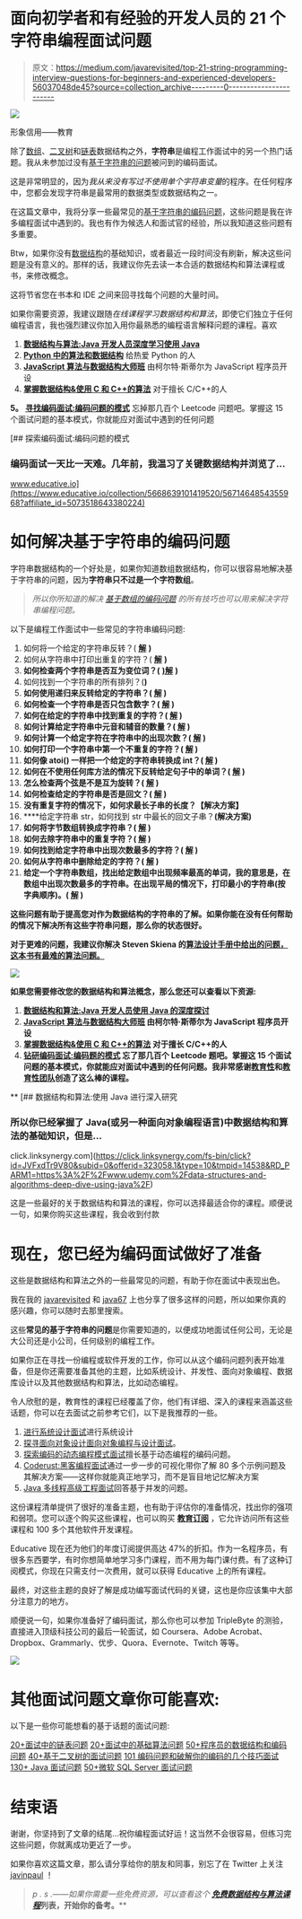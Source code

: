 # 面向初学者和有经验的开发人员的 21 个字符串编程面试问题

> 原文：<https://medium.com/javarevisited/top-21-string-programming-interview-questions-for-beginners-and-experienced-developers-56037048de45?source=collection_archive---------0----------------------->

[![](img/23e159c8aa4d420369de65064eca5118.png)](https://www.educative.io/collection/5668639101419520/5671464854355968?affiliate_id=5073518643380224)

形象信用——教育

除了[数组](http://www.java67.com/2018/02/10-examples-of-array-in-java-tutorial.html)、[二叉树](https://javarevisited.blogspot.com/2015/10/how-to-implement-binary-search-tree-in-java-example.html)和[链表](https://javarevisited.blogspot.com/2017/07/top-10-linked-list-coding-questions-and.html)数据结构之外，**字符串**是编程工作面试中的另一个热门话题。我从未参加过没有[基于字符串的问题](http://www.java67.com/2018/04/21-string-programming-and-coding-interview-questions-answers.html)被问到的编码面试。

这是非常明显的，因为*我从来没有写过不使用单个字符串变量*的程序。在任何程序中，您都会发现字符串是最常用的数据类型或数据结构之一。

在这篇文章中，我将分享一些最常见的[基于字符串的编码问题](http://www.java67.com/2018/04/21-string-programming-and-coding-interview-questions-answers.html)，这些问题是我在许多编程面试中遇到的。我也有作为候选人和面试官的经验，所以我知道这些问题有多重要。

Btw，如果你没有[数据结构](https://www.java67.com/2019/07/top-10-online-courses-to-learn-data-structure-and-algorithms-in-java.html)的基础知识，或者最近一段时间没有刷新，解决这些问题是没有意义的。那样的话，我建议你先去读一本合适的数据结构和算法课程或书，来修改概念。

这将节省您在书本和 IDE 之间来回寻找每个问题的大量时间。

如果你需要资源，我建议跟随*在线课程学习数据结构和算法*，即使它们独立于任何编程语言，我也强烈建议你加入用你最熟悉的编程语言解释问题的课程。喜欢

1.  [**数据结构与算法:Java 开发人员深度学习使用 Java**](https://click.linksynergy.com/fs-bin/click?id=JVFxdTr9V80&subid=0&offerid=323058.1&type=10&tmpid=14538&RD_PARM1=https%3A%2F%2Fwww.udemy.com%2Fdata-structures-and-algorithms-deep-dive-using-java%2F)
2.  [**Python 中的算法和数据结构**](https://click.linksynergy.com/deeplink?id=JVFxdTr9V80&mid=39197&murl=https%3A%2F%2Fwww.udemy.com%2Falgorithms-and-data-structures-in-python%2F) 给热爱 Python 的人
3.  [**JavaScript 算法与数据结构大师班**](https://click.linksynergy.com/fs-bin/click?id=JVFxdTr9V80&subid=0&offerid=508237.1&type=10&tmpid=14538&RD_PARM1=https%3A%2F%2Fwww.udemy.com%2Fjs-algorithms-and-data-structures-masterclass%2F) 由柯尔特·斯蒂尔为 JavaScript 程序员开设
4.  [**掌握数据结构&使用 C 和 C++的算法**](https://click.linksynergy.com/deeplink?id=JVFxdTr9V80&mid=39197&murl=https%3A%2F%2Fwww.udemy.com%2Fdatastructurescncpp%2F) 对于擅长 C/C++的人

**5。** [**寻找编码面试:编码问题的模式**](https://www.educative.io/collection/5668639101419520/5671464854355968?affiliate_id=5073518643380224)
忘掉那几百个 Leetcode 问题吧。掌握这 15 个面试问题的基本模式，你就能应对面试中遇到的任何问题

[](https://www.educative.io/collection/5668639101419520/5671464854355968?affiliate_id=5073518643380224) [## 探索编码面试:编码问题的模式

### 编码面试一天比一天难。几年前，我温习了关键数据结构并浏览了…

www.educative.io](https://www.educative.io/collection/5668639101419520/5671464854355968?affiliate_id=5073518643380224) 

# 如何解决基于字符串的编码问题

字符串数据结构的一个好处是，如果你知道数组数据结构，你可以很容易地解决基于字符串的问题，因为**字符串只不过是一个字符数组**。

> *所以你所知道的解决* [*基于数组的编码问题*](https://javarevisited.blogspot.com/2015/06/top-20-array-interview-questions-and-answers.html) *的所有技巧也可以用来解决字符串编程问题。*

以下是编程工作面试中一些常见的字符串编码问题:

1.  如何将一个给定的字符串反转？( [**解**](http://www.java67.com/2016/06/how-to-reverse-string-in-place-in-java.html) **)**
2.  如何从字符串中打印出重复的字符？( [**解**](http://java67.blogspot.sg/2014/03/how-to-find-duplicate-characters-in-String-Java-program.html) **)**
3.  **如何检查两个字符串是否互为变位词？(** [**)解**](http://javarevisited.blogspot.sg/2013/03/Anagram-how-to-check-if-two-string-are-anagrams-example-tutorial.html) **)**
4.  如何找到一个字符串的所有排列？([](http://javarevisited.blogspot.com/2015/08/how-to-find-all-permutations-of-string-java-example.html)****)****
5.  **如何使用递归来反转给定的字符串？( [**解**](http://javarevisited.blogspot.sg/2012/01/how-to-reverse-string-in-java-using.html) **)****
6.  **如何检查一个字符串是否只包含数字？( [**解**](http://javarevisited.blogspot.sg/2012/10/regular-expression-example-in-java-to-check-String-number.html) **)****
7.  **如何在给定的字符串中找到重复的字符？( [**解**](http://java67.blogspot.sg/2014/03/how-to-find-duplicate-characters-in-String-Java-program.html) **)****
8.  **如何计算给定字符串中元音和辅音的数量？( [**解**](http://java67.blogspot.sg/2013/11/how-to-count-vowels-and-consonants-in-Java-String-word.html) **)****
9.  **如何计算一个给定字符在字符串中的出现次数？( [**解**](http://javarevisited.blogspot.sg/2012/12/how-to-count-occurrence-of-character-in-String.html) **)****
10.  **如何打印一个字符串中第一个不重复的字符？( [**解**](http://javarevisited.blogspot.sg/2014/03/3-ways-to-find-first-non-repeated-character-String-programming-problem.html) **)****
11.  **如何像 atoi() 一样把一个给定的字符串转换成 int？( [**解**](https://javarevisited.blogspot.com/2011/08/convert-string-to-integer-to-string.html) )**
12.  ****如何在不使用任何库方法的情况下反转给定句子中的单词？(** [**解**](http://java67.blogspot.com/2015/06/how-to-reverse-words-in-string-java.html) **)****
13.  ****怎么检查两个弦是不是互为旋转？(** [**解**](http://www.java67.com/2017/07/string-rotation-in-java-write-program.html) **)****
14.  **如何检查给定的字符串是否是回文？( [**解**](http://java67.blogspot.com/2015/06/how-to-check-is-string-is-palindrome-in.html) **)****
15.  ****没有重复字符的情况下，如何求最长子串的长度？【解决方案】****
16.  ****给定字符串 str，如何找到 str 中最长的回文子串？**(解决方案)**
17.  ****如何将字节数组转换成字符串？(** [**解**](https://javarevisited.blogspot.com/2014/08/2-examples-to-convert-byte-array-to-String-in-Java.html) **)****
18.  ****如何去除字符串中的重复字符？(** [**解**](https://javarevisited.blogspot.com/2016/06/how-to-remove-duplicate-characters-from-String-Java.html) **)****
19.  **如何找到给定字符串中出现次数最多的字符？( [**解**](http://javarevisited.blogspot.com/2012/12/how-to-count-occurrence-of-character-in-String.html) **)****
20.  **如何从字符串中删除给定的字符？( [**解**](http://java67.blogspot.com/2013/03/how-to-replace-string-in-java-character-example.html) **)****
21.  ****给定一个字符串数组，找出给定数组中出现频率最高的单词，我的意思是，在数组中出现次数最多的字符串。在出现平局的情况下，打印最小的字符串(按字典顺序)。(** [**解**](https://www.java67.com/2015/10/java-program-to-find-repeated-words-and-count.html) **)****

**这些问题有助于提高您对作为数据结构的字符串的了解。如果你能在没有任何帮助的情况下解决所有这些字符串问题，那么你的状态很好。**

**对于更难的问题，我建议你解决 Steven Skiena 的[**算法设计手册中给出的问题，这本书有最难的算法问题。**](http://www.amazon.com/Algorithm-Design-Manual-Steven-Skiena/dp/1849967202?tag=javamysqlanta-20)**

**[![](img/a9774a8a421fc75d42a276b07b2aa4f2.png)](http://www.amazon.com/Algorithm-Design-Manual-Steven-Skiena/dp/1849967202?tag=javamysqlanta-20)**

**如果您需要修改您的数据结构和算法概念，那么您还可以查看以下资源:**

1.  **[**数据结构和算法:Java 开发人员使用 Java 的深度探讨**](https://click.linksynergy.com/fs-bin/click?id=JVFxdTr9V80&subid=0&offerid=323058.1&type=10&tmpid=14538&RD_PARM1=https%3A%2F%2Fwww.udemy.com%2Fdata-structures-and-algorithms-deep-dive-using-java%2F)**
2.  **[**JavaScript 算法与数据结构大师班**](https://click.linksynergy.com/fs-bin/click?id=JVFxdTr9V80&subid=0&offerid=508237.1&type=10&tmpid=14538&RD_PARM1=https%3A%2F%2Fwww.udemy.com%2Fjs-algorithms-and-data-structures-masterclass%2F) 由柯尔特·斯蒂尔为 JavaScript 程序员开设**
3.  **[**掌握数据结构&使用 C 和 C++的算法**](https://click.linksynergy.com/deeplink?id=JVFxdTr9V80&mid=39197&murl=https%3A%2F%2Fwww.udemy.com%2Fdatastructurescncpp%2F) 对于擅长 C/C++的人**
4.  **[**钻研编码面试:编码题的模式**](https://www.educative.io/collection/5668639101419520/5671464854355968?affiliate_id=5073518643380224)
    忘了那几百个 Leetcode 题吧。掌握这 15 个面试问题的基本模式，你就能应对面试中遇到的任何问题。我非常感谢[教育性](https://medium.com/u/85b9909ed1cf?source=post_page-----56037048de45--------------------------------)和[教育性团队](https://medium.com/u/163aa84775f6?source=post_page-----56037048de45--------------------------------)创造了这么棒的课程。**

**[](https://click.linksynergy.com/fs-bin/click?id=JVFxdTr9V80&subid=0&offerid=323058.1&type=10&tmpid=14538&RD_PARM1=https%3A%2F%2Fwww.udemy.com%2Fdata-structures-and-algorithms-deep-dive-using-java%2F) [## 数据结构和算法:使用 Java 进行深入研究

### 所以你已经掌握了 Java(或另一种面向对象编程语言)中数据结构和算法的基础知识，但是…

click.linksynergy.com](https://click.linksynergy.com/fs-bin/click?id=JVFxdTr9V80&subid=0&offerid=323058.1&type=10&tmpid=14538&RD_PARM1=https%3A%2F%2Fwww.udemy.com%2Fdata-structures-and-algorithms-deep-dive-using-java%2F) 

这是一些最好的关于数据结构和算法的课程，你可以选择最适合你的课程。顺便说一句，如果你购买这些课程，我会收到付款

# 现在，您已经为编码面试做好了准备

这些是数据结构和算法之外的一些最常见的问题，有助于你在面试中表现出色。

我在我的 [javarevisited](http://javarevisited.blogspot.com/) 和 [java67](http://java67.com/) 上也分享了很多这样的问题，所以如果你真的感兴趣，你可以随时去那里搜索。

这些**常见的基于字符串的问题**是你需要知道的，以便成功地面试任何公司，无论是大公司还是小公司，任何级别的编程工作。

如果你正在寻找一份编程或软件开发的工作，你可以从这个编码问题列表开始准备，但是你还需要准备其他的主题，比如系统设计、并发性、面向对象编程、数据库设计以及其他数据结构和算法，比如动态编程。

令人欣慰的是，教育性的课程已经覆盖了你，他们有详细、深入的课程来涵盖这些话题，你可以在去面试之前参考它们，以下是我推荐的一些。

1.  [进行系统设计面试](https://www.educative.io/collection/5668639101419520/5649050225344512?affiliate_id=5073518643380224)进行系统设计
2.  [探寻面向对象设计面向对象编程与设计面试](https://www.educative.io/collection/5668639101419520/5692201761767424?affiliate_id=5073518643380224)。
3.  [探索编码的动态编程模式面试](https://www.educative.io/collection/5668639101419520/5633779737559040?affiliate_id=5073518643380224)擅长基于动态编程的编码问题。
4.  [Coderust:黑客编程面试](https://www.educative.io/courses/coderust-hacking-the-coding-interview?affiliate_id=5073518643380224)通过一步一步的可视化带你了解 80 多个示例问题及其解决方案——这样你就能真正地学习，而不是盲目地记忆解决方案
5.  [Java 多线程高级工程面试](https://www.educative.io/courses/java-multithreading-for-senior-engineering-interviews?affiliate_id=5073518643380224)回答基于并发的问题。

这份课程清单提供了很好的准备主题，也有助于评估你的准备情况，找出你的强项和弱项。您可以逐个购买这些课程，也可以购买 [**教育订阅**](https://www.educative.io/subscription?affiliate_id=5073518643380224) ，它允许访问所有这些课程和 100 多个其他软件开发课程。

Educative 现在还为他们的年度订阅提供高达 47%的折扣。作为一名程序员，有很多东西要学，有时你想简单地学习多门课程，而不用为每门课付费。有了这种订阅模式，你现在只需支付一次费用，就可以获得 Educative 上的所有课程。

最终，对这些主题的良好了解是成功编写面试代码的关键，这也是你应该集中大部分注意力的地方。

顺便说一句，如果你准备好了编码面试，那么你也可以参加 TripleByte 的测验，直接进入顶级科技公司的最后一轮面试，如 Coursera、Adobe Acrobat、Dropbox、Grammarly、优步、Quora、Evernote、Twitch 等等。

[![](img/78a0816d03fdeb9ac13796f8c7610484.png)](https://triplebyte.com/a/aWqVhD4/d)

# 其他**面试问题文章**你可能喜欢:

以下是一些你可能想看的基于话题的面试问题:

[20+面试中的链表问题](https://hackernoon.com/top-20-linked-list-coding-problems-from-programming-job-interviews-756d4a2bf652)
[20+面试中的基础算法问题](https://hackernoon.com/top-20-searching-and-sorting-algorithms-interview-questions-5a476121fd0f)
[50+程序员的数据结构和编码问题](https://dev.to/javinpaul/50-data-structure-and-algorithms-problems-from-coding-interviews-4lh2)
[40+基于二叉树的面试问题](https://www.java67.com/2020/02/top-40-binary-tree-interview-questions.html)
[101 编码问题和破解你的编码的几个技巧面试](https://dev.to/javinpaul/101-coding-problems-and-few-tips-to-crack-your-next-programming-interviews-402a)
[130+ Java 面试问题](https://javarevisited.blogspot.com/2015/10/133-java-interview-questions-answers-from-last-5-years.html#axzz5ntvpdIs3)
[50+微软 SQL Server 面试问题](https://www.java67.com/2019/08/microsoft-sql-server-phone-interview-questions-answers.html)

# 结束语

谢谢，你坚持到了文章的结尾…祝你编程面试好运！这当然不会很容易，但练习完这些问题，你就离成功更近了一步。

如果你喜欢这篇文章，那么请分享给你的朋友和同事，别忘了在 Twitter 上关注 [javinpaul](https://twitter.com/javinpaul) ！

> *p . s .——如果你需要一些免费资源，可以查看这个* [***免费数据结构与算法课程***](http://javarevisited.blogspot.com/2018/01/top-5-free-data-structure-and-algorithm-courses-java--c-programmers.html)**列表，开始你的备考。****